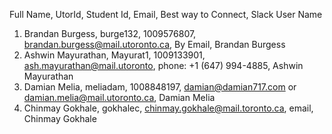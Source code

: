Full Name, UtorId, Student Id, Email, Best way to Connect, Slack User Name

1. Brandan Burgess, burge132, 1009576807, brandan.burgess@mail.utoronto.ca, By Email, Brandan Burgess
2. Ashwin Mayurathan, Mayurat1, 1009133901, ash.mayurathan@mail.utoronto, phone: ‭+1 (647) 994-4885‬, Ashwin Mayurathan
3. Damian Melia, meliadam, 1008848197, damian@damian717.com or damian.melia@mail.utoronto.ca, Damian Melia
4. Chinmay Gokhale, gokhalec, chinmay.gokhale@mail.toronto.ca, email, Chinmay Gokhale
